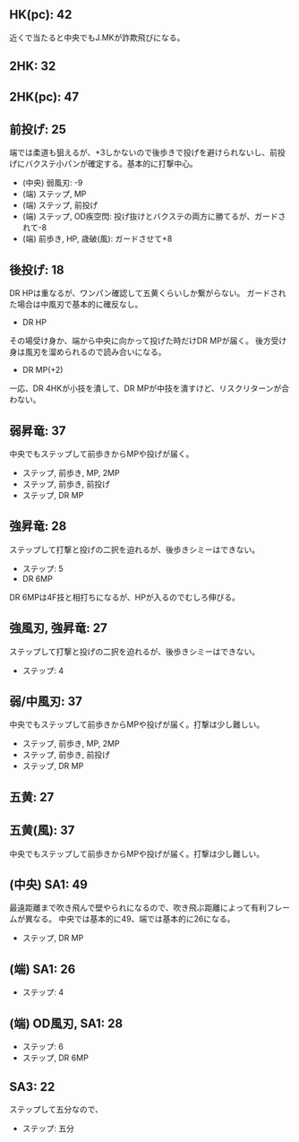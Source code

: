 ## HK(pc): 42

近くで当たると中央でもJ.MKが詐欺飛びになる。

## 2HK: 32

## 2HK(pc): 47

## 前投げ: 25

端では柔道も狙えるが、+3しかないので後歩きで投げを避けられないし、前投げにバクステ小パンが確定する。基本的に打撃中心。

- (中央) 弱風刃: -9
- (端) ステップ, MP
- (端) ステップ, 前投げ
- (端) ステップ, OD疾空閃: 投げ抜けとバクステの両方に勝てるが、ガードされて-8
- (端) 前歩き, HP, 歳破(風): ガードさせて+8

## 後投げ: 18

DR HPは重なるが、ワンパン確認して五黄くらいしか繋がらない。
ガードされた場合は中風刃で基本的に確反なし。

- DR HP

その場受け身か、端から中央に向かって投げた時だけDR MPが届く。
後方受け身は風刃を溜められるので読み合いになる。

- DR MP(+2)

一応、DR 4HKが小技を潰して、DR MPが中技を潰すけど、リスクリターンが合わない。

## 弱昇竜: 37

中央でもステップして前歩きからMPや投げが届く。

- ステップ, 前歩き, MP, 2MP
- ステップ, 前歩き, 前投げ
- ステップ, DR MP

## 強昇竜: 28

ステップして打撃と投げの二択を迫れるが、後歩きシミーはできない。

- ステップ: 5
- DR 6MP

DR 6MPは4F技と相打ちになるが、HPが入るのでむしろ伸びる。

## 強風刃, 強昇竜: 27

ステップして打撃と投げの二択を迫れるが、後歩きシミーはできない。

- ステップ: 4

## 弱/中風刃: 37

中央でもステップして前歩きからMPや投げが届く。打撃は少し難しい。

- ステップ, 前歩き, MP, 2MP
- ステップ, 前歩き, 前投げ
- ステップ, DR MP

## 五黄: 27

## 五黄(風): 37

中央でもステップして前歩きからMPや投げが届く。打撃は少し難しい。

## (中央) SA1: 49

最遠距離まで吹き飛んで壁やられになるので、吹き飛ぶ距離によって有利フレームが異なる。
中央では基本的に49、端では基本的に26になる。

- ステップ, DR MP

## (端) SA1: 26

- ステップ: 4

## (端) OD風刃, SA1: 28

- ステップ: 6
- ステップ, DR 6MP

## SA3: 22

ステップして五分なので、

- ステップ: 五分
